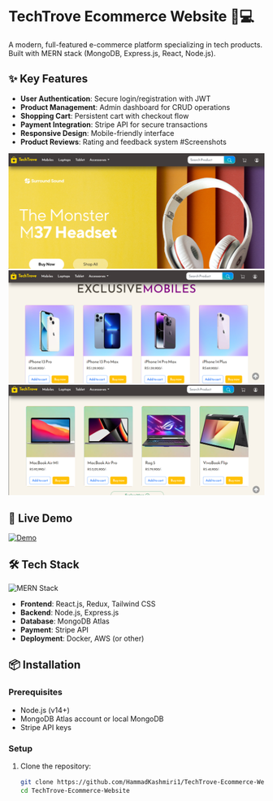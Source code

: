 # TechTrove Ecommerce Website 🛒💻

A modern, full-featured e-commerce platform specializing in tech products. Built with MERN stack (MongoDB, Express.js, React, Node.js).

## ✨ Key Features
- **User Authentication**: Secure login/registration with JWT
- **Product Management**: Admin dashboard for CRUD operations
- **Shopping Cart**: Persistent cart with checkout flow
- **Payment Integration**: Stripe API for secure transactions
- **Responsive Design**: Mobile-friendly interface
- **Product Reviews**: Rating and feedback system
#Screenshots

![image alt](https://github.com/HammadKashmiri1/TechTrove-Ecommerce-Website/blob/67f535f37adc29ae05a02fa2282e51a0bc96666a/Screenshot%202025-07-06%20074521.png)
![image alt](https://github.com/HammadKashmiri1/TechTrove-Ecommerce-Website/blob/b60a0d8c34b574d6facc50983e75e88e20c4d9b0/Screenshot%202025-07-06%20074626.png)
![image alt](https://github.com/HammadKashmiri1/TechTrove-Ecommerce-Website/blob/02c26e499ea6883c0df614aeeccf3a1ceab61c01/Screenshot%202025-07-06%20074702.png)
## 🚀 Live Demo
[![Demo](https://img.shields.io/badge/Live_Demo-Available-green)](https://techtrove-demo.example.com) 

## 🛠️ Tech Stack
![MERN Stack](https://img.shields.io/badge/MERN-Stack-orange)
- **Frontend**: React.js, Redux, Tailwind CSS
- **Backend**: Node.js, Express.js
- **Database**: MongoDB Atlas
- **Payment**: Stripe API
- **Deployment**: Docker, AWS (or other)

## 📦 Installation

### Prerequisites
- Node.js (v14+)
- MongoDB Atlas account or local MongoDB
- Stripe API keys

### Setup
1. Clone the repository:
   ```bash
   git clone https://github.com/HammadKashmiri1/TechTrove-Ecommerce-Website.git
   cd TechTrove-Ecommerce-Website
